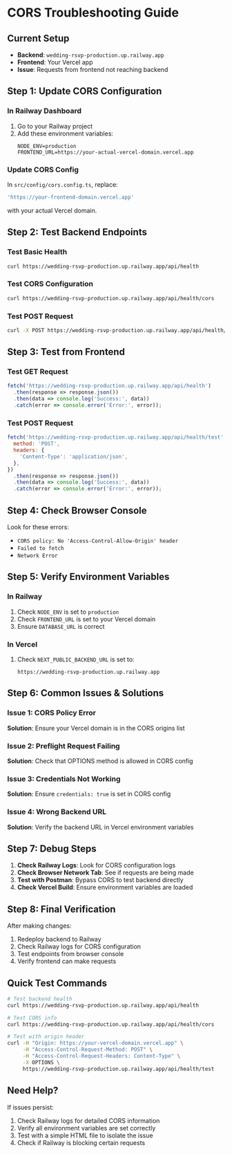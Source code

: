 # CORS Troubleshooting Guide

## Current Setup
- **Backend**: `wedding-rsvp-production.up.railway.app`
- **Frontend**: Your Vercel app
- **Issue**: Requests from frontend not reaching backend

## Step 1: Update CORS Configuration

### In Railway Dashboard
1. Go to your Railway project
2. Add these environment variables:
   ```
   NODE_ENV=production
   FRONTEND_URL=https://your-actual-vercel-domain.vercel.app
   ```

### Update CORS Config
In `src/config/cors.config.ts`, replace:
```typescript
'https://your-frontend-domain.vercel.app'
```
with your actual Vercel domain.

## Step 2: Test Backend Endpoints

### Test Basic Health
```bash
curl https://wedding-rsvp-production.up.railway.app/api/health
```

### Test CORS Configuration
```bash
curl https://wedding-rsvp-production.up.railway.app/api/health/cors
```

### Test POST Request
```bash
curl -X POST https://wedding-rsvp-production.up.railway.app/api/health/test
```

## Step 3: Test from Frontend

### Test GET Request
```javascript
fetch('https://wedding-rsvp-production.up.railway.app/api/health')
  .then(response => response.json())
  .then(data => console.log('Success:', data))
  .catch(error => console.error('Error:', error));
```

### Test POST Request
```javascript
fetch('https://wedding-rsvp-production.up.railway.app/api/health/test', {
  method: 'POST',
  headers: {
    'Content-Type': 'application/json',
  },
})
  .then(response => response.json())
  .then(data => console.log('Success:', data))
  .catch(error => console.error('Error:', error));
```

## Step 4: Check Browser Console

Look for these errors:
- `CORS policy: No 'Access-Control-Allow-Origin' header`
- `Failed to fetch`
- `Network Error`

## Step 5: Verify Environment Variables

### In Railway
1. Check `NODE_ENV` is set to `production`
2. Check `FRONTEND_URL` is set to your Vercel domain
3. Ensure `DATABASE_URL` is correct

### In Vercel
1. Check `NEXT_PUBLIC_BACKEND_URL` is set to:
   ```
   https://wedding-rsvp-production.up.railway.app
   ```

## Step 6: Common Issues & Solutions

### Issue 1: CORS Policy Error
**Solution**: Ensure your Vercel domain is in the CORS origins list

### Issue 2: Preflight Request Failing
**Solution**: Check that OPTIONS method is allowed in CORS config

### Issue 3: Credentials Not Working
**Solution**: Ensure `credentials: true` is set in CORS config

### Issue 4: Wrong Backend URL
**Solution**: Verify the backend URL in Vercel environment variables

## Step 7: Debug Steps

1. **Check Railway Logs**: Look for CORS configuration logs
2. **Check Browser Network Tab**: See if requests are being made
3. **Test with Postman**: Bypass CORS to test backend directly
4. **Check Vercel Build**: Ensure environment variables are loaded

## Step 8: Final Verification

After making changes:
1. Redeploy backend to Railway
2. Check Railway logs for CORS configuration
3. Test endpoints from browser console
4. Verify frontend can make requests

## Quick Test Commands

```bash
# Test backend health
curl https://wedding-rsvp-production.up.railway.app/api/health

# Test CORS info
curl https://wedding-rsvp-production.up.railway.app/api/health/cors

# Test with origin header
curl -H "Origin: https://your-vercel-domain.vercel.app" \
     -H "Access-Control-Request-Method: POST" \
     -H "Access-Control-Request-Headers: Content-Type" \
     -X OPTIONS \
     https://wedding-rsvp-production.up.railway.app/api/health/test
```

## Need Help?

If issues persist:
1. Check Railway logs for detailed CORS information
2. Verify all environment variables are set correctly
3. Test with a simple HTML file to isolate the issue
4. Check if Railway is blocking certain requests
